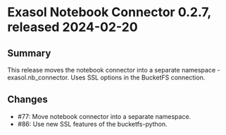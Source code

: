 # Exasol Notebook Connector 0.2.7, released 2024-02-20

## Summary

This release moves the notebook connector into a separate namespace - exasol.nb_connector.
Uses SSL options in the BucketFS connection. 

## Changes

* #77: Move notebook connector into a separate namespace.
* #86: Use new SSL features of the bucketfs-python.
